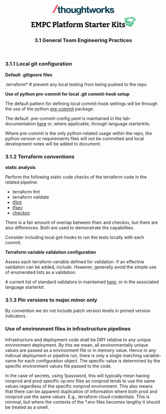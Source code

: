 <div align="center">
	<p>
		<img alt="Thoughtworks Logo" src="https://raw.githubusercontent.com/ThoughtWorks-DPS/static/master/thoughtworks_flamingo_wave.png?sanitize=true" width=200 />
    <br />
		<img alt="DPS Title" src="https://raw.githubusercontent.com/ThoughtWorks-DPS/static/master/EMPCPlatformStarterKitsImage.png?sanitize=true" width=350/>
	</p>
  <h3>3.1 General Team Engineering Practices</h3>
</div>
<br />

### 3.1.1 Local git configuration

**Default .gitignore files**  

.terraform*  # prevent any local testing from being pushed to the repo  

**Use of python pre-commit for local .git commit-hook setup**  

The default pattern for defining local commit-hook settings will be through the use of the python [pre-commit](https://pre-commit.com) package.  

The default .pre-commit-config.yaml is maintained in the lab-documentation [here](.pre-commit-config.yaml) or, where applicable, through language starterkits.  

Where pre-commit is the only python-related usage within the repo, the python version or requirements files will not be committed and local development notes will be added to document.  

### 3.1.2 Terraform conventions  

**static analysis**  

Perform the following static code checks of the terraform code in the related pipeline:  

* terraform fmt
* terraform validate
* [tflint](https://github.com/terraform-linters/tflint)
* [tfsec](https://github.com/aquasecurity/tfsec)
* [checkov](https://github.com/bridgecrewio/checkov)

There is a fair amount of overlap between tfsec and checkov, but there are also differences. Both are used to demonstrate the capabilities.  

Consider including local got-hooks to run the tests locally with each commit.  

**Terraform variable validation configuration**  

Assess each terraform variable defined for validation. If an effective validation can be added, include. However, generally avoid the simple use of enumerated lists as a validation.  

A current list of standard validators in maintained [here](variables.tf), or in the associated language starterkit.  

### 3.1.3 Pin versions to major.minor only  

By convention we do not include patch version levels in pinned version indicators.  

### Use of environment files in infrastructure pipelines 

Infrastructure and deployment code shall be DRY relative to any unique environment deployment. By this we mean, all environmentally unique values are passed as a environment file or in memory value. Hence in any indivual deployment or pipeline run, there is only a single matching variable-name for each configuration object. The specific value is determined by the specific environment values file passed to the code.  

In the case of secrets, using 1password, this will typically mean having nonprod and prod specific op.env files as nonprod tends to use the same values regardless of the specific nonprod environment. This also means that there can be apparent duplication of information where both prod and nonprod use the same values. E.g., terraform cloud credentials. This is minimal, but where the contexts of the *.env files becomes lengthy it should be treated as a smell.  


